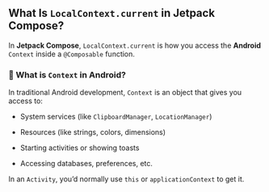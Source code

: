 
## What Is `LocalContext.current` in Jetpack Compose?

In **Jetpack Compose**, `LocalContext.current` is how you access the **Android** `Context` inside a `@Composable` function.

### 🔹 What is `Context` in Android?

In traditional Android development, `Context` is an object that gives you access to:

- System services (like `ClipboardManager`, `LocationManager`)
    
- Resources (like strings, colors, dimensions)
    
- Starting activities or showing toasts
    
- Accessing databases, preferences, etc.
    

In an `Activity`, you’d normally use `this` or `applicationContext` to get it.